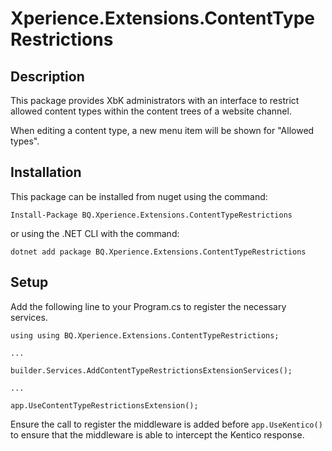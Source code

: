 # Xperience.Extensions.ContentTypeRestrictions
## Description
This package provides XbK administrators with an interface to restrict allowed content types within the content trees of a website channel.

When editing a content type, a new menu item will be shown for "Allowed types".

## Installation
This package can be installed from nuget using the command:

    Install-Package BQ.Xperience.Extensions.ContentTypeRestrictions

or using the .NET CLI with the command:

    dotnet add package BQ.Xperience.Extensions.ContentTypeRestrictions


## Setup

Add the following line to your Program.cs to register the necessary services.

    using using BQ.Xperience.Extensions.ContentTypeRestrictions;

    ...

    builder.Services.AddContentTypeRestrictionsExtensionServices();

    ...

    app.UseContentTypeRestrictionsExtension();


Ensure the call to register the middleware is added before `app.UseKentico()` to ensure that the middleware is able to intercept the Kentico response.